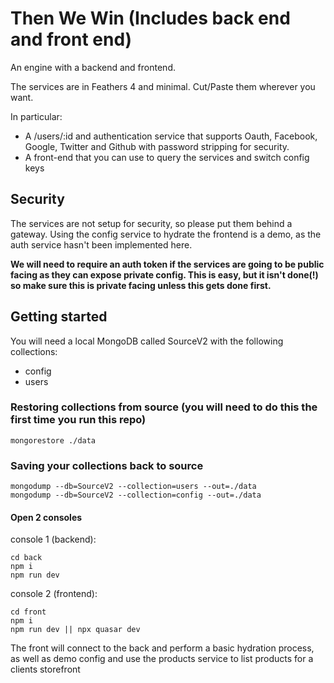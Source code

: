 # Then We Win (Includes back end and front end)
An engine with a backend and frontend.


The services are in Feathers 4 and minimal. Cut/Paste them wherever you want.

In particular:

* A /users/:id and authentication service that supports Oauth, Facebook, Google, Twitter and Github with password stripping for security.
* A front-end that you can use to query the services and switch config keys

## Security
The services are not setup for security, so please put them behind a gateway. Using the config service to hydrate the frontend is a demo, as the auth service hasn't been implemented here.

**We will need to require an auth token if the services are going to be public facing as they can expose private config. This is easy, but it isn't done(!) so make sure this is private facing unless this gets done first.**

## Getting started
You will need a local MongoDB called SourceV2 with the following collections:

* config
* users

### Restoring collections from source (you will need to do this the first time you run this repo)

```
mongorestore ./data
```

### Saving your collections back to source

```
mongodump --db=SourceV2 --collection=users --out=./data
mongodump --db=SourceV2 --collection=config --out=./data
```

#### Open 2 consoles

console 1 (backend):
```
cd back
npm i
npm run dev
```

console 2 (frontend):
```
cd front
npm i
npm run dev || npx quasar dev
```

The front will connect to the back and perform a basic hydration process, as well as demo config and use the products service to list products for a clients storefront

